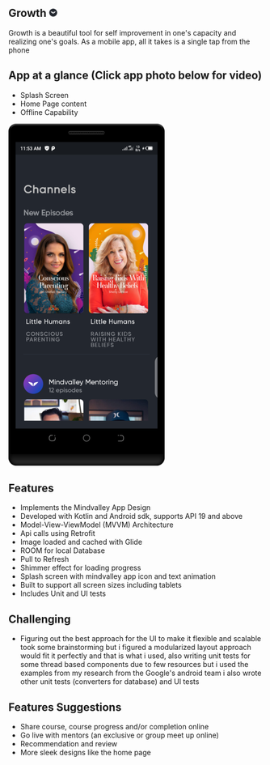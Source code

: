 ## Growth ![alt text](icon.png)

Growth is a beautiful tool for self improvement in one's capacity and realizing one's goals. As a
mobile app, all it takes is a single tap from the phone

## App at a glance (Click app photo below for video)

- Splash Screen
- Home Page content
- Offline Capability

[![IMAGE ALT TEXT HERE](screenshot.png)](https://youtu.be/fHb0HzxzGo8)

## Features

- Implements the Mindvalley App Design
- Developed with Kotlin and Android sdk, supports API 19 and above
- Model-View-ViewModel (MVVM) Architecture
- Api calls using Retrofit
- Image loaded and cached with Glide
- ROOM for local Database
- Pull to Refresh
- Shimmer effect for loading progress
- Splash screen with mindvalley app icon and text animation
- Built to support all screen sizes including tablets
- Includes Unit and UI tests

## Challenging

- Figuring out the best approach for the UI to make it flexible and scalable took some brainstorming
  but i figured a modularized layout approach would fit it perfectly and that is what i used, also
  writing unit tests for some thread based components due to few resources but i used the examples
  from my research from the Google's android team i also wrote other unit tests (converters for
  database) and UI tests

## Features Suggestions

- Share course, course progress and/or completion online
- Go live with mentors (an exclusive or group meet up online)
- Recommendation and review
- More sleek designs like the home page
